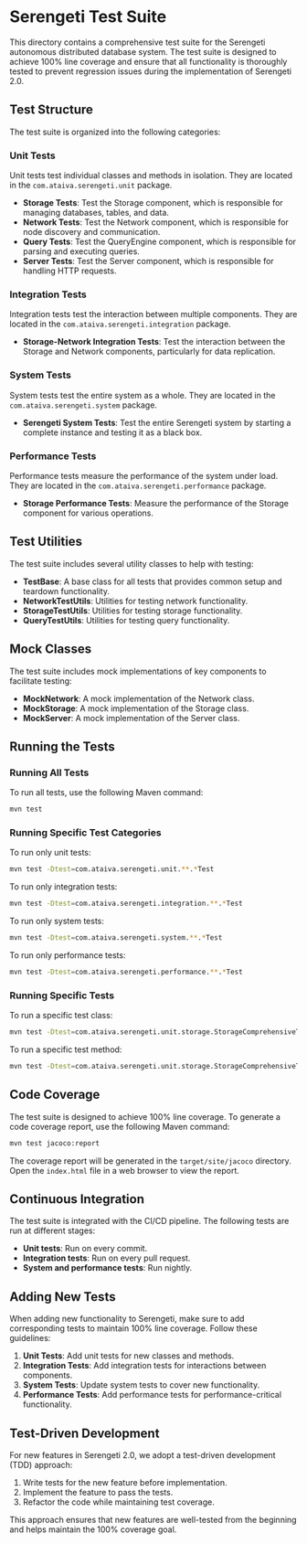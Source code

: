 # Serengeti Test Suite

This directory contains a comprehensive test suite for the Serengeti autonomous distributed database system. The test suite is designed to achieve 100% line coverage and ensure that all functionality is thoroughly tested to prevent regression issues during the implementation of Serengeti 2.0.

## Test Structure

The test suite is organized into the following categories:

### Unit Tests

Unit tests test individual classes and methods in isolation. They are located in the `com.ataiva.serengeti.unit` package.

- **Storage Tests**: Test the Storage component, which is responsible for managing databases, tables, and data.
- **Network Tests**: Test the Network component, which is responsible for node discovery and communication.
- **Query Tests**: Test the QueryEngine component, which is responsible for parsing and executing queries.
- **Server Tests**: Test the Server component, which is responsible for handling HTTP requests.

### Integration Tests

Integration tests test the interaction between multiple components. They are located in the `com.ataiva.serengeti.integration` package.

- **Storage-Network Integration Tests**: Test the interaction between the Storage and Network components, particularly for data replication.

### System Tests

System tests test the entire system as a whole. They are located in the `com.ataiva.serengeti.system` package.

- **Serengeti System Tests**: Test the entire Serengeti system by starting a complete instance and testing it as a black box.

### Performance Tests

Performance tests measure the performance of the system under load. They are located in the `com.ataiva.serengeti.performance` package.

- **Storage Performance Tests**: Measure the performance of the Storage component for various operations.

## Test Utilities

The test suite includes several utility classes to help with testing:

- **TestBase**: A base class for all tests that provides common setup and teardown functionality.
- **NetworkTestUtils**: Utilities for testing network functionality.
- **StorageTestUtils**: Utilities for testing storage functionality.
- **QueryTestUtils**: Utilities for testing query functionality.

## Mock Classes

The test suite includes mock implementations of key components to facilitate testing:

- **MockNetwork**: A mock implementation of the Network class.
- **MockStorage**: A mock implementation of the Storage class.
- **MockServer**: A mock implementation of the Server class.

## Running the Tests

### Running All Tests

To run all tests, use the following Maven command:

```bash
mvn test
```

### Running Specific Test Categories

To run only unit tests:

```bash
mvn test -Dtest=com.ataiva.serengeti.unit.**.*Test
```

To run only integration tests:

```bash
mvn test -Dtest=com.ataiva.serengeti.integration.**.*Test
```

To run only system tests:

```bash
mvn test -Dtest=com.ataiva.serengeti.system.**.*Test
```

To run only performance tests:

```bash
mvn test -Dtest=com.ataiva.serengeti.performance.**.*Test
```

### Running Specific Tests

To run a specific test class:

```bash
mvn test -Dtest=com.ataiva.serengeti.unit.storage.StorageComprehensiveTest
```

To run a specific test method:

```bash
mvn test -Dtest=com.ataiva.serengeti.unit.storage.StorageComprehensiveTest#testCreateDatabaseWithValidName
```

## Code Coverage

The test suite is designed to achieve 100% line coverage. To generate a code coverage report, use the following Maven command:

```bash
mvn test jacoco:report
```

The coverage report will be generated in the `target/site/jacoco` directory. Open the `index.html` file in a web browser to view the report.

## Continuous Integration

The test suite is integrated with the CI/CD pipeline. The following tests are run at different stages:

- **Unit tests**: Run on every commit.
- **Integration tests**: Run on every pull request.
- **System and performance tests**: Run nightly.

## Adding New Tests

When adding new functionality to Serengeti, make sure to add corresponding tests to maintain 100% line coverage. Follow these guidelines:

1. **Unit Tests**: Add unit tests for new classes and methods.
2. **Integration Tests**: Add integration tests for interactions between components.
3. **System Tests**: Update system tests to cover new functionality.
4. **Performance Tests**: Add performance tests for performance-critical functionality.

## Test-Driven Development

For new features in Serengeti 2.0, we adopt a test-driven development (TDD) approach:

1. Write tests for the new feature before implementation.
2. Implement the feature to pass the tests.
3. Refactor the code while maintaining test coverage.

This approach ensures that new features are well-tested from the beginning and helps maintain the 100% coverage goal.